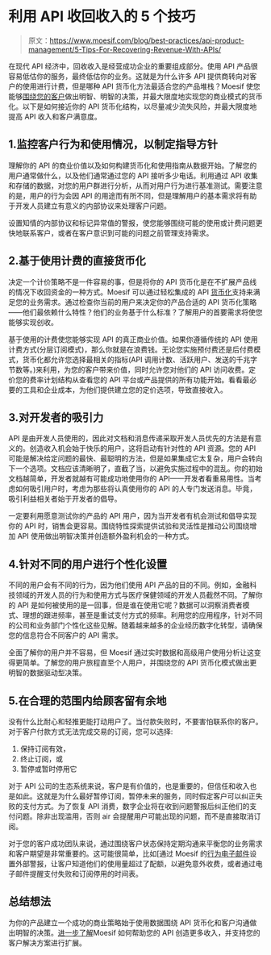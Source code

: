 # 利用 API 收回收入的 5 个技巧

> 原文：<https://www.moesif.com/blog/best-practices/api-product-management/5-Tips-For-Recovering-Revenue-With-APIs/>

在现代 API 经济中，回收收入是经营成功企业的重要组成部分。使用 API 产品很容易低估你的服务，最终低估你的业务。这就是为什么许多 API 提供商转向对客户的使用进行计费，但是哪种 API 货币化方法最适合您的产品堆栈？Moesif 使您能够[围绕您的客户](https://www.moesif.com/features/api-monitoring?utm_campaign=Int-site&utm_source=blog&utm_medium=body-cta&utm_content=5-tips-recovering-revenue)做出明智、明智的决策，并最大限度地实现您的商业模式的货币化。以下是如何接近你的 API 货币化结构，以尽量减少流失风险，并最大限度地提高 API 收入和客户满意度。

## 1.监控客户行为和使用情况，以制定指导方针

理解你的 API 的商业价值以及如何构建货币化和使用指南从数据开始。了解您的用户通常做什么，以及他们通常通过您的 API 接听多少电话。利用通过 API 收集和存储的数据，对您的用户群进行分析，从而对用户行为进行基准测试。需要注意的是，用户的行为会因 API 的用途而有所不同，但是理解用户的基本需求将有助于开发人员建立有意义的内部协议来处理客户问题。

设置知情的内部协议和标记异常值的警报，使您能够围绕可能的使用或计费问题更快地联系客户，或者在客户意识到可能的问题之前管理支持需求。

## 2.基于使用计费的直接货币化

决定一个计价策略不是一件容易的事，但是将你的 API 货币化是在不扩展产品线的情况下收回资金的一种方式。Moesif 可以通过轻松集成的 API [货币化](https://www.moesif.com/solutions/metered-api-billing?utm_campaign=Int-site&utm_source=blog&utm_medium=body-cta&utm_content=5-tips-recovering-revenue)支持来满足您的业务需求。通过检查你当前的用户来决定你的产品合适的 API 货币化策略——他们最依赖什么特性？他们的业务基于什么标准？了解用户的首要需求将使您能够实现创收。

基于使用的计费使您能够实现 API 的真正商业价值。如果你遵循传统的 API 使用计费方式(分层订阅模式)，那么你就是在浪费钱。无论您实施预付费还是后付费模式，货币化都允许您选择最相关的指标(API 调用计数、活跃用户、发送的千兆字节数等。)来利用，为您的客户带来价值，同时允许您对他们的 API 访问收费。定价您的费率计划结构从查看您的 API 平台或产品提供的所有功能开始。看看最必要的工具和企业成本，为他们提供建立您的定价选项，导致直接收入。

## 3.对开发者的吸引力

API 是由开发人员使用的，因此对文档和消息传递采取开发人员优先的方法是有意义的。创造收入机会始于快乐的用户，这将启动有针对性的 API 资源。您的 API 可能是解决给定问题的最快、最聪明的方法，但是如果集成它太复杂，用户会转向下一个选项。文档应该清晰明了，直截了当，以避免实施过程中的混乱。你的初始文档越简单，开发者就越有可能成功地使用你的 API——开发者看重易用性。当考虑如何吸引用户时，考虑为那些将认真使用你的 API 的人专门发送消息。毕竟，吸引利益相关者始于开发者的倡导。

一定要利用愿意测试你的产品的 API 用户，因为当开发者有机会测试和倡导实现你的 API 时，销售会更容易。围绕特性探索提供试验和灵活性是推动公司围绕增加 API 使用做出明智决策并创造额外盈利机会的一种方式。

## 4.针对不同的用户进行个性化设置

不同的用户会有不同的行为，因为他们使用 API 产品的目的不同。例如，金融科技领域的开发人员的行为和使用方式与医疗保健领域的开发人员截然不同。了解你的 API 是如何被使用的是一回事，但是谁在使用它呢？数据可以洞察消费者模式、理想的跟进频率，甚至是重试支付方式的频率。利用您的应用程序，针对不同的公司和业务部门个性化这些见解。随着越来越多的企业经历数字化转型，请确保您的信息符合不同客户的 API 需求。

全面了解你的用户并不容易，但 Moesif 通过实时数据和高级用户使用分析让这变得更简单。了解您的用户旅程直至个人用户，并围绕您的 API 货币化模式做出更明智的数据驱动型决策。

## 5.在合理的范围内给顾客留有余地

没有什么比耐心和轻推更能打动用户了。当付款失败时，不要害怕联系你的客户。对于客户付款方式无法完成交易的订阅，您可以选择:

1.  保持订阅有效，
2.  终止订阅，或
3.  暂停或暂时停用它

对于 API 公司的生态系统来说，客户是有价值的，也是重要的，但信任和收入也是如此。这就是为什么最好暂停订阅，暂停未来的服务，同时假定客户可以纠正失败的支付方式。为了恢复 API 消费，数字企业将在收到问题警报后纠正他们的支付问题。除非出现滥用，否则 air 会提醒用户可能出现的问题，而不是直接取消订阅。

对于您的客户成功团队来说，通过围绕客户状态保持定期沟通来平衡您的业务需求和客户期望是非常重要的。这可能很简单，比如[通过 Moesif 的[行为电子邮件](https://www.moesif.com/features/user-behavioral-emails?utm_campaign=Int-site&utm_source=blog&utm_medium=body-cta&utm_content=5-tips-recovering-revenue)设置外部警报，让客户知道他们的使用量超过了配额，以避免意外收费，或者通过电子邮件提醒支付失败和订阅停用的时间表。

## 总结想法

为你的产品建立一个成功的商业策略始于使用数据围绕 API 货币化和客户沟通做出明智的决策。[进一步了解](https://www.moesif.com/enterprise/api-analytics-infrastructure?utm_campaign=Int-site&utm_source=blog&utm_medium=body-cta&utm_content=5-tips-recovering-revenue)Moesif 如何帮助您的 API 创造更多收入，并支持您的客户解决方案进行扩展。